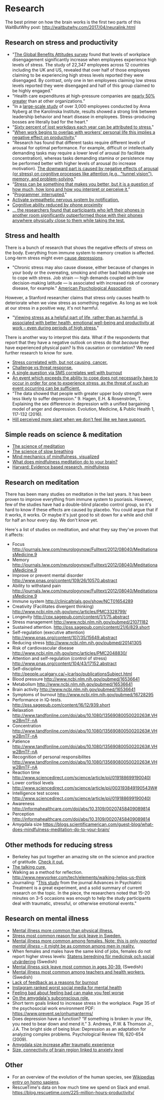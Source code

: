 # Research

The best primer on how the brain works is the first two parts of this WaitButWhy post: http://waitbutwhy.com/2017/04/neuralink.html

## Research on stress and productivity
- "[The Global Benefits Attitudes survey](https://www.towerswatson.com/DownloadMedia.aspx?media=%7B581A704A-0635-43CA-8073-CB79D6FBCF52%7D) found that levels of workplace disengagement significantly increase when employees experience high levels of stress.  The study of 22,347 employees across 12 countries including the UK and US, revealed that over half of those employees claiming to be experiencing high stress levels reported they were disengaged.  By contrast, only one in ten employees claiming low stress levels reported they were disengaged and half of this group claimed to be highly engaged." 
- "Health care expenditures at high-pressure companies are [nearly 50% greater](http://bmcpublichealth.biomedcentral.com/articles/10.1186/1471-2458-11-642) than at other organizations."
- "In a [large-scale study](http://ki.se/en/news/poor-leadership-poses-a-health-risk-at-work) of over 3,000 employees conducted by Anna Nyberg at the Karolinska Institute, results showed a strong link between leadership behavior and heart disease in employees. Stress-producing bosses are literally bad for the heart."
- "[Sixty percent of lost workdays each year can be attributed to stress.](http://www.fdu.edu/newspubs/magazine/99su/stress.html)"
- "[When work begins to overlap with workers' personal life this implies a negative effect on productivity.](http://www.emeraldinsight.com/doi/abs/10.1108/17410401011052869)"
- "Research has found that different tasks require different levels of arousal for optimal performance. For example, difficult or intellectually demanding tasks may require a lower level of arousal (to facilitate concentration), whereas tasks demanding stamina or persistence may be performed better with higher levels of arousal (to increase motivation). [The downward part is caused by negative effects of arousal (or stress) on cognitive processes like attention (e.g., "tunnel vision"), memory, and problem-solving.](http://www.sciencedirect.com/science/article/pii/S0278262607000322)"
- “[Stress can be something that makes you better, but it is a question of how much, how long and how you interpret or perceive it.](http://news.berkeley.edu/2013/04/16/researchers-find-out-why-some-stress-is-good-for-you/)”
- "[Programmer, interrupted.](http://blog.ninlabs.com/2013/01/programmer-interrupted/)"
- [Activate sympathetic nervous system by notification.](http://jass.neuro.wisc.edu/2015/01/Lab%20601%20Group%2012.pdf)
- [Cognitive ability reduced by phone proximity](http://www.journals.uchicago.edu/doi/10.1086/691462)
- [... the researchers found that participants who left their phones in another room significantly outperformed those with their phones anywhere physically close to them while taking the test.](https://www.psychologytoday.com/blog/the-athletes-way/201706/are-smartphones-making-us-stupid)

## Stress and health
There is a bunch of research that shows the negative effects of stress on the body. Everything from immune system to memory creation is affected. Long-term stress might even [cause depressions](http://www.mayoclinic.org/healthy-lifestyle/stress-management/in-depth/stress/art-20046037).

- "Chronic stress may also cause disease, either because of changes in your body or the overeating, smoking and other bad habits people use to cope with stress. Job strain — high demands coupled with low decision-making latitude — is associated with increased risk of coronary disease, for example." [American Psychological Association](http://www.apa.org/helpcenter/stress.aspx)

However, a Stanford researcher claims that stress only causes health to deteriorate when we view stress as something negative. As long as we look at our stress in a positive way, it's not harmful.

- "[Viewing stress as a helpful part of life, rather than as harmful, is associated with better health, emotional well-being and productivity at work – even during periods of high stress.](https://news.stanford.edu/2015/05/07/stress-embrace-mcgonigal-050715/)"

There is another way to interpret this data. What if the respondents that report that they have a negative outlook on stress do that *because* they have experienced physical pain? Is this causation or correlation? We need further research to know for sure.

- [Stress correlated with, but not causing, cancer.](https://www.cancer.gov/about-cancer/coping/feelings/stress-fact-sheet#q3)
- [Challenge vs threat response.](http://www.sicotests.com/psyarticle.asp?id=281)
- [A single question via SMS correlates well with burnout](https://academic.oup.com/occmed/article-abstract/doi/10.1093/occmed/kqx111/4084572/Work-related-stress-assessed-by-a-text-message?redirectedFrom=fulltext)
- [An event which exceeds the ability to cope does not necessarily have to occur in order for one to experience stress, as the threat of such an event occurring can be sufficient.]( http://changingminds.org/explanations/theories/cognitive_appraisal_theories.htm)
- “The data showed that people with greater upper body strength were less likely to suffer depression.” 9. Hagen, E.H. & Rosenström, T. Explaining the sex difference in depression with a unified bargaining model of anger and depression. Evolution, Medicine, & Public Health 1, 117-132 (2016).
- [Hill perceived more slant when we don't feel like we have support.](https://www.ncbi.nlm.nih.gov/pmc/articles/PMC3291107/)

## Simple reads on science & meditation
- [The science of meditation](https://www.youtube.com/watch?v=Aw71zanwMnY) 
- [The science of slow breathing](https://www.psychologytoday.com/blog/the-neuroscience-mindfulness/201602/the-science-slow-deep-breathing)
- [Mind mechanics of mindfulness, visualized](https://prezi.com/uzxlufuhqpae/mind-mechanics-mindfulness-visualized/?utm_campaign=share&utm_medium=copy)
- [What does mindfulness meditation do to your brain?](http://blogs.scientificamerican.com/guest-blog/what-does-mindfulness-meditation-do-to-your-brain/)
- [Harvard: Evidence based research, mindfulness](http://evp.harvard.edu/book/where-can-i-find-evidence-based-research-mindfulness)

## Research on meditation
There has been many studies on meditation in the last years. It has been proven to improve everything from immune system to psoriasis. However, few of the studies have had a double-blind placebo control group, so it's hard to know if these effects are caused by placebo. You could argue that if it works, it works. Or maybe it's just good to sit down for a while and chill for half an hour every day. We don't know yet.

Here's a list of studies on meditation, and what they say they've proven that it affects:

-	Focus	http://journals.lww.com/neurologynow/Fulltext/2012/08040/MeditationasMedicine.9
-	Memory	http://journals.lww.com/neurologynow/Fulltext/2012/08040/MeditationasMedicine.9
-	Improve or prevent mental disorder	http://www.pnas.org/content/109/26/10570.abstract
-	Ability to withstand pain	http://journals.lww.com/neurologynow/Fulltext/2012/08040/MeditationasMedicine.9
-	Immune system	http://clinicaltrials.gov/show/NCT01654289
-	Creativity (Facilitates divergent thinking)	http://www.ncbi.nlm.nih.gov/pmc/articles/PMC3328799/
-	Longevity	http://cpx.sagepub.com/content/1/1/75.abstract
-	Stress management	http://www.ncbi.nlm.nih.gov/pubmed/21071182
-	Sustained attention.	http://pss.sagepub.com/content/21/6/829.short
-	Self-regulation (executive attention)	http://www.pnas.org/content/107/35/15649.abstract
-	Reducing stress	http://www.ncbi.nlm.nih.gov/pubmed/20141305
-	Risk of cardiovascular disease	http://www.ncbi.nlm.nih.gov/pmc/articles/PMC2048830/
-	Attention and self-regulation (control of stress)	http://www.pnas.org/content/104/43/17152.abstract
-	Self-discipline	http://people.ucalgary.ca/~lcarlso/publicationsSubject.html
-	Blood pressure	http://www.ncbi.nlm.nih.gov/pubmed/16536641
-	Metabolism	http://www.ncbi.nlm.nih.gov/pubmed/16536641
-	Brain activity	http://www.ncbi.nlm.nih.gov/pubmed/16536641
-	Symptoms of burnout	http://www.ncbi.nlm.nih.gov/pubmed/16728295
-	Performance in IQ-tests.	http://pss.sagepub.com/content/16/12/939.short
-	Relaxation	http://www.tandfonline.com/doi/abs/10.1080/13569080050020263#.VHw2BmTF-nA
-	Concentration	http://www.tandfonline.com/doi/abs/10.1080/13569080050020263#.VHw2BmTF-nA
-	Patience	http://www.tandfonline.com/doi/abs/10.1080/13569080050020263#.VHw2BmTF-nA
-	Recognition of personal responsibilites	http://www.tandfonline.com/doi/abs/10.1080/13569080050020263#.VHw2BmTF-nA
-	Reaction time	http://www.sciencedirect.com/science/article/pii/019188699190040I
-	Lower cortisol levels	http://www.sciencedirect.com/science/article/pii/003193849190543W#
-	Intelligence test scores	http://www.sciencedirect.com/science/article/pii/019188699190040I
-	Awareness	http://informahealthcare.com/doi/abs/10.3109/00207458409089814
-	Perception	http://informahealthcare.com/doi/abs/10.3109/00207458409089814
-	Amygdala size	https://blogs.scientificamerican.com/guest-blog/what-does-mindfulness-meditation-do-to-your-brain/

## Other methods for reducing stress
- Berkeley has put together an amazing site on the science and practice of gratitude. [Check it out.](http://greatergood.berkeley.edu/resources/studies#gratitude)
- [The talking cure.](https://books.google.se/books?id=QFd02VbaJJMC&pg=PA227&lpg=PA227&dq=the+talking+cure+amygdala&source=bl&ots=bhJIwakquK&sig=cenfH1CHfaxGJDp4F8PXtYEkWaA&hl=sv&sa=X&ved=0ahUKEwiV573lgsnRAhXhDMAKHYCcDjAQ6AEIVDAH#v=onepage&q=the%20talking%20cure%20amygdala&f=false)
- Walking as a method for reflection. http://www.newyorker.com/tech/elements/walking-helps-us-think
- Journaling: "[This study](http://apt.rcpsych.org/content/11/5/338.full) from the journal Advances in Psychiatric Treatment is a great experiment, and a solid summary of current research on the topic. In the piece, the researchers noted that 15–20 minutes on 3–5 occasions was enough to help the study participants deal with traumatic, stressful, or otherwise emotional events."

## Research on mental illness
- [Mental illness more common than physical illness.]( https://www.forsakringskassan.se/press/pressmeddelanden/!ut/p/z1/rZJNU4MwEIZ_iweOkOWzqTc4lNap1dGxLbkwKQRKgUBJCtZfb-h40VE7zphLJsnuu8--G0TQFhFO-yKnsmg4rdQ5Il6MLbgPAtOHB89xYDGdrcxgubRmcxOtEUEk4bKVexQlDZeMS8E0aDsmxMdWszRlFeUp4xoIOV7FPeWVKiMki5tO0JLxWBZVFYvDqRRlV_S84Pmo3SZFiiKPwTTDHugTj4Lu0J2lTzHGOnaYC4nrZrY7QZtrsEQ9ww_LB5VProVEqsQktk2A6VgixCHA4vHFDte-9bReKIa-YAN64U1XK_ue_9jBHNDdBeGXJtRIisPxSHzl--j3q0TbfzdeUWSlcRExvkqNBD7f2VjNp2MZ61hnnDr1V_ZStuJWAw2GYTDypskrZoxM32XsG6HAPwWitq6xfdb5W7DSw41Odufh5h0irUfq/dz/d5/L2dBISEvZ0FBIS9nQSEh/)
- [Stress most common reason for sick leave in Sweden.](https://www.forsakringskassan.se/press/pressmeddelanden/!ut/p/z1/rZJNU4MwEIZ_iweOkOWzqTc4lNap1dGxLbkwKQRKgUBJCtZfb-h40VE7zphLJsnuu8--G0TQFhFO-yKnsmg4rdQ5Il6MLbgPAtOHB89xYDGdrcxgubRmcxOtEUEk4bKVexQlDZeMS8E0aDsmxMdWszRlFeUp4xoIOV7FPeWVKiMki5tO0JLxWBZVFYvDqRRlV_S84Pmo3SZFiiKPwTTDHugTj4Lu0J2lTzHGOnaYC4nrZrY7QZtrsEQ9ww_LB5VProVEqsQktk2A6VgixCHA4vHFDte-9bReKIa-YAN64U1XK_ue_9jBHNDdBeGXJtRIisPxSHzl--j3q0TbfzdeUWSlcRExvkqNBD7f2VjNp2MZ61hnnDr1V_ZStuJWAw2GYTDypskrZoxM32XsG6HAPwWitq6xfdb5W7DSw41Odufh5h0irUfq/dz/d5/L2dBISEvZ0FBIS9nQSEh/)
- [Mental illness more common among females. Note: this is only *reported mental illness* – it might be as common among men in reality.](https://www.folkhalsomyndigheten.se/folkhalsorapportering-statistik/folkhalsans-utveckling/sjalvrapporterad-psykisk-ohalsa-i-befolkningen/)
- When females and males have the same kind of jobs, females do not report higher stress levels: [Statens beredning för medicinsk och social utvärdering](http://www.sbu.se/) (Swedish)
- [Mental illness sick leave most common in ages 30-39.](http://www.svt.se/nyheter/lokalt/vasterbotten/har-ar-de-mest-utsatta-yrkena) (Swedish)
- [Mental illness most common among teachers and health workers.](http://www.svt.se/nyheter/lokalt/vasterbotten/har-ar-de-mest-utsatta-yrkena) (Swedish)
- [Lack of feedback as a reasons for burnout](https://hbr.org/2016/11/beating-burnout)
- [Instagram ranked worst social media for mental health](http://www.telegraph.co.uk/news/2017/05/19/instagram-ranked-worst-social-network-young-peoples-mental-health/)
- [Feeling bad about feeling bad can make you feel worse](http://www.sciencedirect.com/science/article/pii/S0005796705002068)
- [On the amygdala's subconscious role.](https://www.ncbi.nlm.nih.gov/pmc/articles/PMC3025529/)
- Short term goals linked to increase stress in the workplace. Page 35 of the psychosocial work environment PDF:  https://www.prevent.se/onhumanterms/
- Does depression have a function? “If something is broken in your life, you need to bear down and mend it.” 3. Andrews, P.W. & Thomson Jr., J.A. The bright side of being blue: Depression as an adaptation for analyzing complex problems. Psychological Review 116, 620-654 (2009).
- [Amygdala size increase after traumatic experience](https://www.ncbi.nlm.nih.gov/pmc/articles/PMC3647246/)
- [Size, connectivity of brain region linked to anxiety level](https://www.eurekalert.org/pub_releases/2013-11/sumc-sco111413.php)

## Other
- For an overview of the evolution of the human species, see [Wikipedias entry on homo sapiens](https://en.wikipedia.org/wiki/Homo_sapiens).
- RescueTime's data on how much time we spend on Slack and email. https://blog.rescuetime.com/225-million-hours-productivity/
